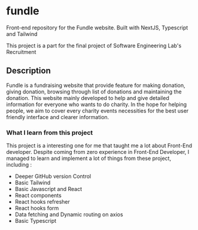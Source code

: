 # fundle

Front-end repository for the Fundle website. Built with NextJS, Typescript and Tailwind

This project is a part for the final project of Software Engineering Lab's Recruitment 

## Description
Fundle is a fundraising website that provide feature for making donation, giving donation, browsing through list of donations and maintaining the donation. This website mainly developed to help and give detailed information for everyone who wants to do charity. In the hope for helping people, we aim to cover every charity events necessities for the best user friendly interface and clearer information.

### What I learn from this project
This project is a interesting one for me that taught me a lot about Front-End developer. Despite coming from zero experience in Front-End Developer, I managed to learn and implement a lot of things from these project, including :
- Deeper GitHub version Control
- Basic Tailwind
- Basic Javascript and React
- React components 
- React hooks refresher
- React hooks form 
- Data fetching and Dynamic routing on axios
- Basic Typescript 
